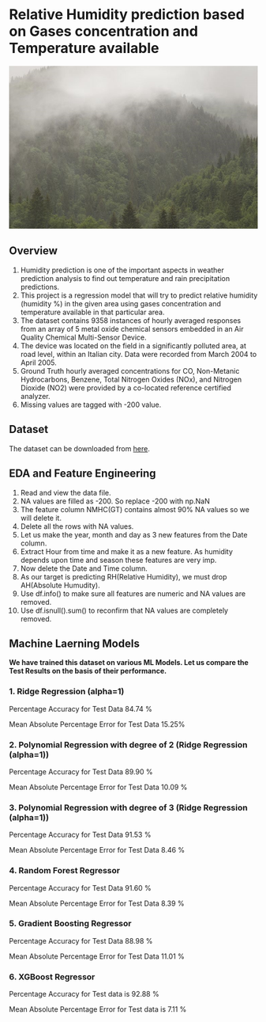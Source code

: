 # Relative Humidity prediction based on Gases concentration and Temperature available

![Rain](Rain.png)

## Overview
1. Humidity prediction is one of the important aspects in weather prediction analysis to find out temperature and rain precipitation predictions.
2. This project is a regression model that will try to predict relative humidity (humidity %) in the given area using gases concentration and temperature available in that particular area.  
3. The dataset contains 9358 instances of hourly averaged responses from an array of 5 metal oxide chemical sensors embedded in an Air Quality Chemical Multi-Sensor Device.
4. The device was located on the field in a significantly polluted area, at road level, within an Italian city. Data were recorded from March 2004 to April 2005.
5. Ground Truth hourly averaged concentrations for CO, Non-Metanic Hydrocarbons, Benzene, Total Nitrogen Oxides (NOx), and Nitrogen Dioxide (NO2) were provided by a co-located reference certified analyzer. 
6. Missing values are tagged with -200 value.

## Dataset 

The dataset can be downloaded from [here](https://archive.ics.uci.edu/ml/datasets/Air+Quality).

## EDA and Feature Engineering

1. Read and view the data file.
2. NA values are filled as -200. So replace -200 with np.NaN
3. The feature column NMHC(GT) contains almost 90% NA values so we will delete it.
4. Delete all the rows with NA values.
5. Let us make the year, month and day as 3 new features from the Date column.
6. Extract Hour from time and make it as a new feature. As humidity depends upon time and season these features are very imp.
7. Now delete the Date and Time column.
8. As our target is predicting RH(Relative Humidity), we must drop AH(Absolute Humudity).
9. Use df.info() to make sure all features are numeric and NA values are removed.
10. Use df.isnull().sum() to reconfirm that NA values are completely removed.

## Machine Laerning Models

**We have trained this dataset on various ML Models. Let us compare the Test Results on the basis of their performance.**

### 1. Ridge Regression (alpha=1)
Percentage Accuracy for Test Data 84.74 %

Mean Absolute Percentage Error for Test Data 15.25%

### 2. Polynomial Regression with degree of 2 (Ridge Regression (alpha=1))
Percentage Accuracy for Test Data 89.90 %

Mean Absolute Percentage Error for Test Data 10.09 %

### 3. Polynomial Regression with degree of 3 (Ridge Regression (alpha=1))
Percentage Accuracy for Test Data 91.53 %

Mean Absolute Percentage Error for Test Data 8.46 %

### 4. Random Forest Regressor
Percentage Accuracy for Test Data 91.60 %

Mean Absolute Percentage Error for Test Data 8.39 %

### 5. Gradient Boosting Regressor
Percentage Accuracy for Test Data 88.98 %

Mean Absolute Percentage Error for Test Data 11.01 %

### 6. XGBoost Regressor
Percentage Accuracy for Test data is 92.88 %

Mean Absolute Percentage Error for Test data is 7.11 %



